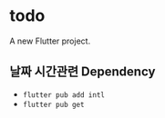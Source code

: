# todo

A new Flutter project.

## 날짜 시간관련 Dependency

- `flutter pub add intl`
- `flutter pub get`
